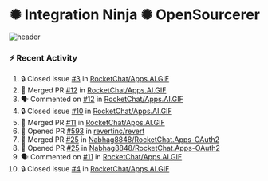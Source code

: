  
<h1 align="center">✺ Integration Ninja ✺ OpenSourcerer</h1>

![header](https://github.com/Nabhag8848/Nabhag8848/assets/65061890/3ecbdaa2-ea2a-4413-a40a-87945f5fb05a)

### :zap: Recent Activity

<!--START_SECTION:activity-->
1. 🔒 Closed issue [#3](https://github.com/RocketChat/Apps.AI.GIF/issues/3) in [RocketChat/Apps.AI.GIF](https://github.com/RocketChat/Apps.AI.GIF)
2. 🎉 Merged PR [#12](https://github.com/RocketChat/Apps.AI.GIF/pull/12) in [RocketChat/Apps.AI.GIF](https://github.com/RocketChat/Apps.AI.GIF)
3. 🗣 Commented on [#12](https://github.com/RocketChat/Apps.AI.GIF/pull/12#issuecomment-2210390710) in [RocketChat/Apps.AI.GIF](https://github.com/RocketChat/Apps.AI.GIF)
4. 🔒 Closed issue [#10](https://github.com/RocketChat/Apps.AI.GIF/issues/10) in [RocketChat/Apps.AI.GIF](https://github.com/RocketChat/Apps.AI.GIF)
5. 🎉 Merged PR [#11](https://github.com/RocketChat/Apps.AI.GIF/pull/11) in [RocketChat/Apps.AI.GIF](https://github.com/RocketChat/Apps.AI.GIF)
6. 💪 Opened PR [#593](https://github.com/revertinc/revert/pull/593) in [revertinc/revert](https://github.com/revertinc/revert)
7. 🎉 Merged PR [#25](https://github.com/Nabhag8848/RocketChat.Apps-OAuth2/pull/25) in [Nabhag8848/RocketChat.Apps-OAuth2](https://github.com/Nabhag8848/RocketChat.Apps-OAuth2)
8. 💪 Opened PR [#25](https://github.com/Nabhag8848/RocketChat.Apps-OAuth2/pull/25) in [Nabhag8848/RocketChat.Apps-OAuth2](https://github.com/Nabhag8848/RocketChat.Apps-OAuth2)
9. 🗣 Commented on [#11](https://github.com/RocketChat/Apps.AI.GIF/pull/11#issuecomment-2196251494) in [RocketChat/Apps.AI.GIF](https://github.com/RocketChat/Apps.AI.GIF)
10. 🔒 Closed issue [#4](https://github.com/RocketChat/Apps.AI.GIF/issues/4) in [RocketChat/Apps.AI.GIF](https://github.com/RocketChat/Apps.AI.GIF)
<!--END_SECTION:activity-->

  



